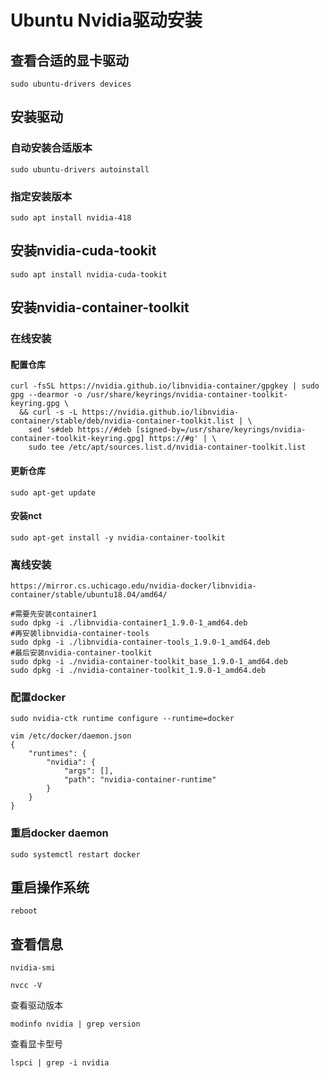 # Ubuntu Nvidia驱动安装

## 查看合适的显卡驱动

```
sudo ubuntu-drivers devices
```

## 安装驱动

### 自动安装合适版本

```
sudo ubuntu-drivers autoinstall
```

### 指定安装版本

```
sudo apt install nvidia-418
```

## 安装nvidia-cuda-tookit

```
sudo apt install nvidia-cuda-tookit
```

## 安装nvidia-container-toolkit

### 在线安装

#### 配置仓库

```
curl -fsSL https://nvidia.github.io/libnvidia-container/gpgkey | sudo gpg --dearmor -o /usr/share/keyrings/nvidia-container-toolkit-keyring.gpg \
  && curl -s -L https://nvidia.github.io/libnvidia-container/stable/deb/nvidia-container-toolkit.list | \
    sed 's#deb https://#deb [signed-by=/usr/share/keyrings/nvidia-container-toolkit-keyring.gpg] https://#g' | \
    sudo tee /etc/apt/sources.list.d/nvidia-container-toolkit.list
```

#### 更新仓库

```
sudo apt-get update
```

#### 安装nct

```
sudo apt-get install -y nvidia-container-toolkit
```

### 离线安装

```
https://mirror.cs.uchicago.edu/nvidia-docker/libnvidia-container/stable/ubuntu18.04/amd64/
```

```
#需要先安装container1
sudo dpkg -i ./libnvidia-container1_1.9.0-1_amd64.deb
#再安装libnvidia-container-tools
sudo dpkg -i ./libnvidia-container-tools_1.9.0-1_amd64.deb
#最后安装nvidia-container-toolkit
sudo dpkg -i ./nvidia-container-toolkit_base_1.9.0-1_amd64.deb
sudo dpkg -i ./nvidia-container-toolkit_1.9.0-1_amd64.deb
```

### 配置docker

```
sudo nvidia-ctk runtime configure --runtime=docker
```

```
vim /etc/docker/daemon.json
{
    "runtimes": {
        "nvidia": {
            "args": [],
            "path": "nvidia-container-runtime"
        }
    }
}
```



### 重启docker daemon

```
sudo systemctl restart docker
```

## 重启操作系统

```
reboot
```

## 查看信息

```
nvidia-smi

nvcc -V
```



查看驱动版本

```
modinfo nvidia | grep version
```

查看显卡型号

```
lspci | grep -i nvidia
```

